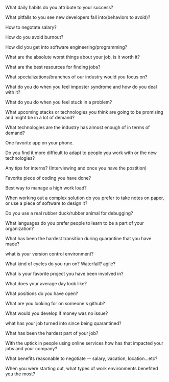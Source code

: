 What daily habits do you attribute to your success?

What pitfalls to you see new developers fall into(behaviors to avoid)?

How to negotate salary?

How do you avoid burnout? 

How did you get into software engineering/programming?

What are the absolute worst things about your job, is it worth it? 

What are the best resources for finding jobs? 

What specializations/branches of our industry would you focus on? 

What do you do when you feel imposter syndrome and how do you deal with it?

What do you do when you feel stuck in a problem?

What upcoming stacks or technologies you think are going to be promising and might be in  a lot of demand?

What technologies are the industry has almost enough of in terms of demand?

One favorite app on your phone.

Do you find it more difficult to adapt to people you work with or the new technologies? 

Any tips for interns? (Interviewing and once you have the postition)

Favorite piece of coding you have done?

Best way to manage a high work load?

When working out a complex solution do you prefer to take notes on paper, or use a piece of software to design it?

Do you use a real rubber duck/rubber animal for debugging?



What languages do you prefer people to learn to be a part of your organization?

What has been the hardest transition during quarantine that you have made?

what is your version control environment?

What kind of cycles do you run on? Waterfall? agile? 

What is your favorite project you have been involved in?

What does your average day look like?

What positions do you have open?

What are you looking for on someone's github?

What would you develop if money was no issue?

what has your job turned into since being quarantined?

What has been the hardest part of your job?

With the uptick in people using online services how has that impacted your jobs and your company?

What benefits reasonable to negotiate -- salary, vacation, location...etc?

When you were starting out, what types of work environments benefited you the most?
